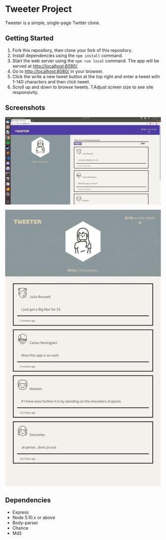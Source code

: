 # Tweeter Project

Tweeter is a simple, single-page Twitter clone.

## Getting Started

1. Fork this repository, then clone your fork of this repository.
2. Install dependencies using the `npm install` command.
3. Start the web server using the `npm run local` command. The app will be served at <http://localhost:8080/>.
4. Go to <http://localhost:8080/> in your browser.
5. Click the write a new tweet button at the top right and enter a tweet with 1-140 characters and then click tweet.
6. Scroll up and down to browse tweets.
7.Adjust screen size to see site responsivity.

## Screenshots

![A sceenshot of the tweet with the compose tweet button active.](/Screenshots/Desktop-Screenshot.png)

![A screenshot of the mobile version of the app.](/Screenshots/Mobile-Screenshot.png)

## Dependencies

- Express
- Node 5.10.x or above
- Body-parser
- Chance
- Md5
